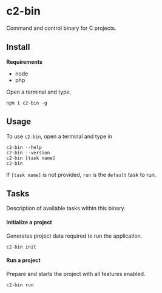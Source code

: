 # c2-bin

Command and control binary for C projects.

## Install

__Requirements__

- node
- php

Open a terminal and type,
```
npm i c2-bin -g
```

## Usage

To use `c2-bin`, open a terminal and type in

```
c2-bin --help
c2-bin --version
c2-bin [task name]
c2-bin
```

If `[task name]` is not provided,
`run` is the `default` task to run.

## Tasks

Description of available tasks within this binary.

#### Initialize a project

Generates project data
required to run the application.

```
c2-bin init
```


#### Run a project

Prepare and starts the project
with all features enabled.

```
c2-bin run
```